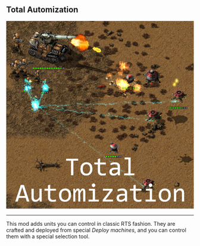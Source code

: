 ## Total Automization

![](thumbnail.png)

--------------------------------------

This mod adds units you can control in classic RTS fashion.
They are crafted and deployed from special _Deploy machines_, and you can control them with a special selection tool.
